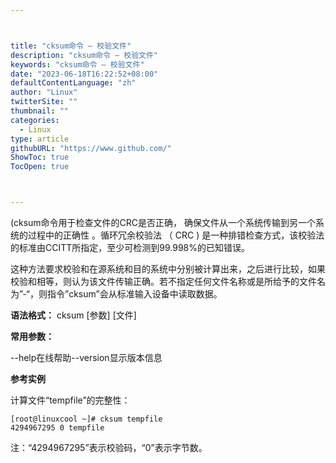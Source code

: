 ```yaml
---



title: "cksum命令 – 校验文件"
description: "cksum命令 – 校验文件"
keywords: "cksum命令 – 校验文件"
date: "2023-06-18T16:22:52+08:00"
defaultContentLanguage: "zh"
author: "Linux"
twitterSite: ""
thumbnail: ""
categories:
  - Linux
type: article
githubURL: "https://www.github.com/"
ShowToc: true
TocOpen: true



---
```


(cksum命令用于检查文件的CRC是否正确， 确保文件从一个系统传输到另一个系统的过程中的正确性 。循环冗余校验法 （ CRC ) 是一种排错检查方式，该校验法的标准由CCITT所指定，至少可检测到99.998%的已知错误。

这种方法要求校验和在源系统和目的系统中分别被计算出来，之后进行比较，如果校验和相等，则认为该文件传输正确。若不指定任何文件名称或是所给予的文件名为”-“，则指令”cksum”会从标准输入设备中读取数据。

**语法格式：** cksum [参数] [文件]

**常用参数：﻿**

--help在线帮助--version显示版本信息

**参考实例**

计算文件“tempfile”的完整性：

```
[root@linuxcool ~]# cksum tempfile
4294967295 0 tempfile
```

注：“4294967295”表示校验码，“0”表示字节数。